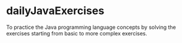 # dailyJavaExercises
To practice the Java programming language concepts by solving the exercises starting from basic to more complex exercises.

